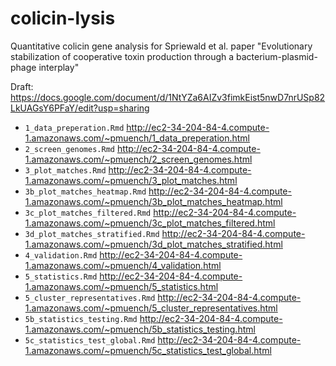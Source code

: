 # colicin-lysis
Quantitative colicin gene analysis for Spriewald et al. paper "Evolutionary stabilization of cooperative toxin production through a bacterium-plasmid-phage interplay"

Draft: https://docs.google.com/document/d/1NtYZa6AIZv3fimkEist5nwD7nrUSp82LkUAGsY6PFaY/edit?usp=sharing

- `1_data_preperation.Rmd` http://ec2-34-204-84-4.compute-1.amazonaws.com/~pmuench/1_data_preperation.html
- `2_screen_genomes.Rmd` http://ec2-34-204-84-4.compute-1.amazonaws.com/~pmuench/2_screen_genomes.html
- `3_plot_matches.Rmd` http://ec2-34-204-84-4.compute-1.amazonaws.com/~pmuench/3_plot_matches.html
- `3b_plot_matches_heatmap.Rmd` http://ec2-34-204-84-4.compute-1.amazonaws.com/~pmuench/3b_plot_matches_heatmap.html
- `3c_plot_matches_filtered.Rmd`  http://ec2-34-204-84-4.compute-1.amazonaws.com/~pmuench/3c_plot_matches_filtered.html
- `3d_plot_matches_stratified.Rmd` http://ec2-34-204-84-4.compute-1.amazonaws.com/~pmuench/3d_plot_matches_stratified.html
- `4_validation.Rmd` http://ec2-34-204-84-4.compute-1.amazonaws.com/~pmuench/4_validation.html
- `5_statistics.Rmd` http://ec2-34-204-84-4.compute-1.amazonaws.com/~pmuench/5_statistics.html
- `5_cluster_representatives.Rmd` http://ec2-34-204-84-4.compute-1.amazonaws.com/~pmuench/5_cluster_representatives.html
- `5b_statistics_testing.Rmd` http://ec2-34-204-84-4.compute-1.amazonaws.com/~pmuench/5b_statistics_testing.html
- `5c_statistics_test_global.Rmd` http://ec2-34-204-84-4.compute-1.amazonaws.com/~pmuench/5c_statistics_test_global.html
